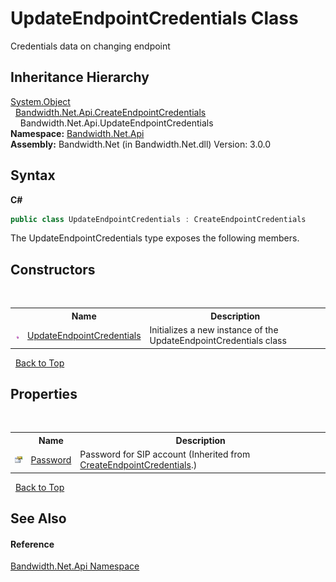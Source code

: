 ﻿# UpdateEndpointCredentials Class
 

Credentials data on changing endpoint


## Inheritance Hierarchy
<a href="http://msdn2.microsoft.com/en-us/library/e5kfa45b" target="_blank">System.Object</a><br />&nbsp;&nbsp;<a href ="T_Bandwidth_Net_Api_CreateEndpointCredentials.md">Bandwidth.Net.Api.CreateEndpointCredentials</a><br />&nbsp;&nbsp;&nbsp;&nbsp;Bandwidth.Net.Api.UpdateEndpointCredentials<br />
**Namespace:**&nbsp;<a href ="N_Bandwidth_Net_Api.md">Bandwidth.Net.Api</a><br />**Assembly:**&nbsp;Bandwidth.Net (in Bandwidth.Net.dll) Version: 3.0.0

## Syntax

**C#**<br />
``` C#
public class UpdateEndpointCredentials : CreateEndpointCredentials
```

The UpdateEndpointCredentials type exposes the following members.


## Constructors
&nbsp;<table><tr><th></th><th>Name</th><th>Description</th></tr><tr><td>![Public method](media/pubmethod.gif "Public method")</td><td><a href ="M_Bandwidth_Net_Api_UpdateEndpointCredentials__ctor.md">UpdateEndpointCredentials</a></td><td>
Initializes a new instance of the UpdateEndpointCredentials class</td></tr></table>&nbsp;
<a href="#updateendpointcredentials-class">Back to Top</a>

## Properties
&nbsp;<table><tr><th></th><th>Name</th><th>Description</th></tr><tr><td>![Public property](media/pubproperty.gif "Public property")</td><td><a href ="P_Bandwidth_Net_Api_CreateEndpointCredentials_Password.md">Password</a></td><td>
Password for SIP account
 (Inherited from <a href ="T_Bandwidth_Net_Api_CreateEndpointCredentials.md">CreateEndpointCredentials</a>.)</td></tr></table>&nbsp;
<a href="#updateendpointcredentials-class">Back to Top</a>

## See Also


#### Reference
<a href ="N_Bandwidth_Net_Api.md">Bandwidth.Net.Api Namespace</a><br />